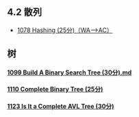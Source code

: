 
## 4.2 散列
* [1078 Hashing (25分)（WA-->AC）](https://github.com/xiean927/code/blob/master/PAT/%E7%94%B2%E7%BA%A7/ch04/4.2%20%E6%95%A3%E5%88%97.md)

## 树
#### [1099 Build A Binary Search Tree (30分).md](https://github.com/xiean927/code/blob/master/PAT/%E7%94%B2%E7%BA%A7/ch09/9.4%20%E4%BA%8C%E5%8F%89%E6%9F%A5%E6%89%BE%E6%A0%91%EF%BC%88BST%EF%BC%89.md)

#### [1110 Complete Binary Tree (25分)](https://github.com/xiean927/code/blob/master/PAT/%E7%94%B2%E7%BA%A7/ch09/9.5%20%E5%B9%B3%E8%A1%A1%E4%BA%8C%E5%8F%89%E6%A0%91%EF%BC%88AVL%E6%A0%91%EF%BC%89.md)
#### [1123 Is It a Complete AVL Tree (30分)](https://github.com/xiean927/code/blob/master/PAT/%E7%94%B2%E7%BA%A7/ch09/9.5%20%E5%B9%B3%E8%A1%A1%E4%BA%8C%E5%8F%89%E6%A0%91%EF%BC%88AVL%E6%A0%91%EF%BC%89.md)


